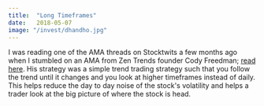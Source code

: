 ```yaml
---
title:  "Long Timeframes"
date:   2018-05-07
image: "/invest/dhandho.jpg"
---
```

I was reading one of the AMA threads on Stocktwits a few months ago when I stumbled on an AMA from Zen Trends founder Cody Freedman; [read here](https://blog.stocktwits.com/how-to-become-a-trend-trader-and-why-you-should-use-more-monthly-charts-6eb169654ade). His strategy was a simple trend trading strategy such that you follow the trend until it changes and you look at higher timeframes instead of daily. This helps reduce the day to day noise of the stock's volatility and helps a trader look at the big picture of where the stock is head.

<br>
